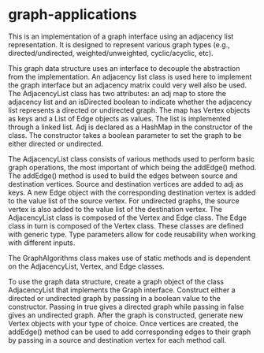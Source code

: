 # graph-applications

This is an implementation of a graph interface using an adjacency list representation.
It is designed to represent various graph types (e.g., directed/undirected, weighted/unweighted, cyclic/acyclic, etc). 

This graph data structure uses an interface to decouple the abstraction from the implementation. An adjacency list class is used here to implement the graph interface but an adjacency matrix could very well also be used. The AdjacencyList class has two attributes: an adj map to store the adjacency list and an isDirected boolean to indicate whether the adjacency list represents a directed or undirected graph. The map has Vertex objects as keys and a List of Edge objects as values. The list is implemented through a linked list. Adj is declared as a HashMap in the constructor of the class. The constructor takes a boolean parameter to set the graph to be either directed or undirected. 

The AdjacencyList class consists of various methods used to perform basic graph operations, the most important of which being the addEdge() method. The addEdge() method is used to build the edges between source and destination vertices. Source and destination vertices are added to adj as keys. A new Edge object with the corresponding destination vertex is added to the value list of the source vertex. For undirected graphs, the source vertex is also added to the value list of the destination vertex. The AdjacencyList class is composed of the Vertex and Edge class. The Edge class in turn is composed of the Vertex class. These classes are defined with generic type. Type parameters allow for code reusability when working with different inputs. 

The GraphAlgorithms class makes use of static methods and is dependent on the AdjacencyList, Vertex, and Edge classes.  

To use the graph data structure, create a graph object of the class AdjacencyList that implements the Graph interface. Construct either a directed or undirected graph by passing in a boolean value to the constructor. Passing in true gives a directed graph while passing in false gives an undirected graph. After the graph is constructed, generate new Vertex objects with your type of choice. Once vertices are created, the addEdge() method can be used to add corresponding edges to their graph by passing in a source and destination vertex for each method call.

